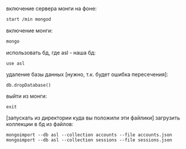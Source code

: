 включение сервера монги на фоне:
```bash
start /min mongod
```
включение монги:
```bash
mongo
```
использовать бд, где asl - наша бд:
```mongo
use asl
```
удаление базы данных [нужно, т.к. будет ошибка пересечения]:
```
db.dropDatabase()
```
выйти из монги:
```
exit
```
[запускать из директории куда вы положили эти файлики]
загрузить коллекции в бд из файлов:
```
mongoimport --db asl --collection accounts --file accounts.json
mongoimport --db asl --collection sessions --file sessions.json
```
